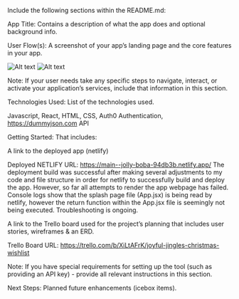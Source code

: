 Include the following sections within the README.md:

App Title: Contains a description of what the app does and optional background info.

User Flow(s): A screenshot of your app’s landing page and the core features in your app.

![Alt text](<Screenshot 2024-01-01 at 4.40.10 AM.png>)
![Alt text](<Screenshot 2024-01-01 at 8.28.02 PM.png>)

Note: If your user needs take any specific steps to navigate, interact, or activate your application’s services, include that information in this section.

Technologies Used: List of the technologies used.

Javascript, React, HTML, CSS, Auth0 Authentication, https://dummyjson.com API

Getting Started: That includes:

A link to the deployed app (netlify)

Deployed NETLIFY URL: https://main--jolly-boba-94db3b.netlify.app/
The deployment build was successful after making several adjustments to my code and file structure in order for netlify to successfully build and deploy the app. However, so far all attempts to render the app webpage has failed. Console logs show that the splash page file (App.jsx) is being read by netlify, however the return function within the App.jsx file is seemingly not being executed. Troubleshooting is ongoing.

A link to the Trello board used for the project’s planning that includes user stories, wireframes & an ERD.

Trello Board URL: https://trello.com/b/XiLtAFrK/joyful-jingles-christmas-wishlist

Note: If you have special requirements for setting up the tool (such as providing an API key) - provide all relevant instructions in this section.

Next Steps: Planned future enhancements (icebox items).